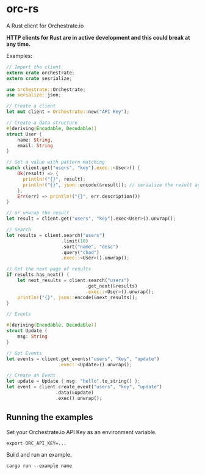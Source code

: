 orc-rs
======

A Rust client for Orchestrate.io

**HTTP clients for Rust are in active development and this could break at any
time.**

Examples:

```rust
// Import the client
extern crate orchestrate;
extern crate sesrialize;

use orchestrate::Orchestrate;
use serialize::json;

// Create a client
let mut client = Orchestrate::new("API Key");

// Create a data structure
#[deriving(Encodable, Decodable)]
struct User {
    name: String,
    email: String
}

// Get a value with pattern matching
match client.get("users", "key").exec::<User>() {
    Ok(result) => {
      println!("{}", result);
      println!("{}", json::encode(&result)); // serialize the result as JSON
    },
    Err(err) => println!("{}", err.description())
}

// or unwrap the result
let result = client.get("users", "key").exec<User>().unwrap();

// Search
let results = client.search("users")
                    .limit(10)
                    .sort("name", "desc")
                    .query("chad")
                    .exec::<User>().unwrap();

// Get the next page of results
if results.has_next() {
    let next_results = client.search("users")
                             .get_next(&results)
                             .exec::<User>().unwrap();
    println!("{}", json::encode(&next_results));
}

// Events

#[deriving(Encodable, Decodable)]
struct Update {
    msg: String
}

// Get Events
let events = client.get_events("users", "key", "update")
                   .exec::<Update>().unwrap();

// Create an Event
let update = Update { msg: "hello".to_string() };
let event = client.create_event("users", "key", "update")
                  .data(&update)
                  .exec().unwrap();

```

## Running the examples

Set your Orchestrate.io API Key as an environment variable.

```shell
export ORC_API_KEY=...
```

Build and run an example.

```shell
cargo run --example name
```
